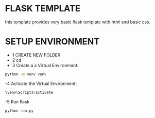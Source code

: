 # FLASK TEMPLATE

this template provides very basic flask template with html and basic css.

# SETUP ENVIRONMENT

- 1 CREATE NEW FOLDER
- 2 cd <new folder>
- 3 Create a a Virtual Environment:

```bash
python -m venv venv
```

-4 Acticate the Virtual Environment:

```bash
\venv\Scripts\activate
```

-5 Run flask

```bash
python run.py
```
